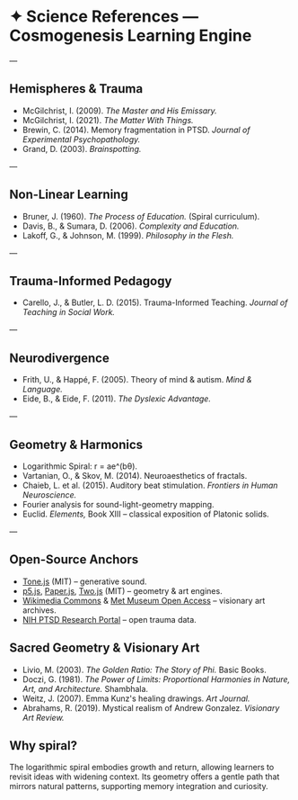 # ✦ Science References — Cosmogenesis Learning Engine

—

## Hemispheres & Trauma
- McGilchrist, I. (2009). *The Master and His Emissary.*
- McGilchrist, I. (2021). *The Matter With Things.*
- Brewin, C. (2014). Memory fragmentation in PTSD. *Journal of Experimental Psychopathology.*
- Grand, D. (2003). *Brainspotting.*

—

## Non-Linear Learning
- Bruner, J. (1960). *The Process of Education.* (Spiral curriculum).
- Davis, B., & Sumara, D. (2006). *Complexity and Education.*
- Lakoff, G., & Johnson, M. (1999). *Philosophy in the Flesh.*

—

## Trauma-Informed Pedagogy
- Carello, J., & Butler, L. D. (2015). Trauma-Informed Teaching. *Journal of Teaching in Social Work.*

—

## Neurodivergence
- Frith, U., & Happé, F. (2005). Theory of mind & autism. *Mind & Language.*
- Eide, B., & Eide, F. (2011). *The Dyslexic Advantage.*

—

## Geometry & Harmonics
- Logarithmic Spiral: r = ae^(bθ).
- Vartanian, O., & Skov, M. (2014). Neuroaesthetics of fractals.
- Chaieb, L. et al. (2015). Auditory beat stimulation. *Frontiers in Human Neuroscience.*
- Fourier analysis for sound-light-geometry mapping.
- Euclid. *Elements,* Book XIII – classical exposition of Platonic solids.

—

## Open-Source Anchors
- [Tone.js](https://tonejs.github.io/) (MIT) – generative sound.
- [p5.js](https://p5js.org/), [Paper.js](http://paperjs.org/), [Two.js](https://two.js.org/) (MIT) – geometry & art engines.
- [Wikimedia Commons](https://commons.wikimedia.org/) & [Met Museum Open Access](https://www.metmuseum.org/art/collection/search#!?showOnly=openAccess) – visionary art archives.
- [NIH PTSD Research Portal](https://www.ptsd.va.gov/professional/research/ptsd_portal.asp) – open trauma data.

## Sacred Geometry & Visionary Art
- Livio, M. (2003). *The Golden Ratio: The Story of Phi.* Basic Books.
- Doczi, G. (1981). *The Power of Limits: Proportional Harmonies in Nature, Art, and Architecture.* Shambhala.
- Weitz, J. (2007). Emma Kunz's healing drawings. *Art Journal.*
- Abrahams, R. (2019). Mystical realism of Andrew Gonzalez. *Visionary Art Review.*

## Why spiral?
The logarithmic spiral embodies growth and return, allowing learners to revisit ideas with widening context. Its geometry offers a gentle path that mirrors natural patterns, supporting memory integration and curiosity.
